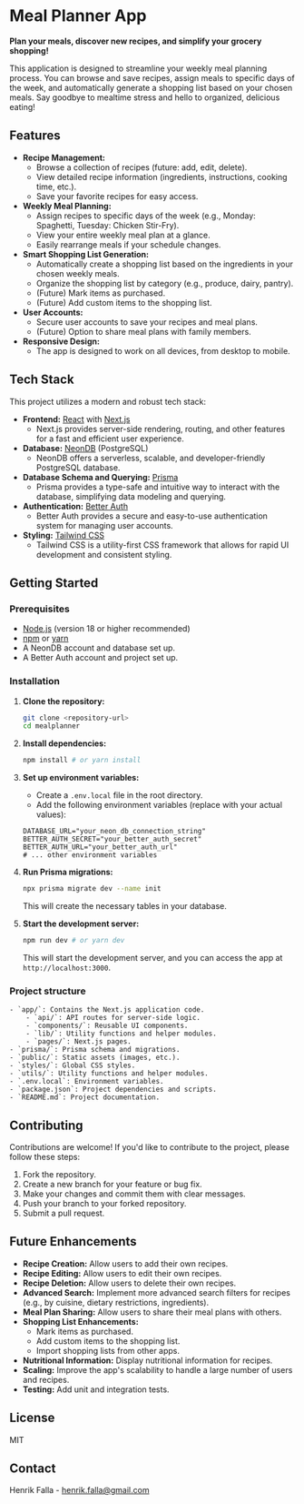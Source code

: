 # Meal Planner App

**Plan your meals, discover new recipes, and simplify your grocery shopping!**

This application is designed to streamline your weekly meal planning process. You can browse and save recipes, assign meals to specific days of the week, and automatically generate a shopping list based on your chosen meals. Say goodbye to mealtime stress and hello to organized, delicious eating!

## Features

- **Recipe Management:**
  - Browse a collection of recipes (future: add, edit, delete).
  - View detailed recipe information (ingredients, instructions, cooking time, etc.).
  - Save your favorite recipes for easy access.
- **Weekly Meal Planning:**
  - Assign recipes to specific days of the week (e.g., Monday: Spaghetti, Tuesday: Chicken Stir-Fry).
  - View your entire weekly meal plan at a glance.
  - Easily rearrange meals if your schedule changes.
- **Smart Shopping List Generation:**
  - Automatically create a shopping list based on the ingredients in your chosen weekly meals.
  - Organize the shopping list by category (e.g., produce, dairy, pantry).
  - (Future) Mark items as purchased.
  - (Future) Add custom items to the shopping list.
- **User Accounts:**
  - Secure user accounts to save your recipes and meal plans.
  - (Future) Option to share meal plans with family members.
- **Responsive Design:**
  - The app is designed to work on all devices, from desktop to mobile.

## Tech Stack

This project utilizes a modern and robust tech stack:

- **Frontend:** [React](https://react.dev/) with [Next.js](https://nextjs.org/)
  - Next.js provides server-side rendering, routing, and other features for a fast and efficient user experience.
- **Database:** [NeonDB](https://neon.tech/) (PostgreSQL)
  - NeonDB offers a serverless, scalable, and developer-friendly PostgreSQL database.
- **Database Schema and Querying:** [Prisma](https://www.prisma.io/)
  - Prisma provides a type-safe and intuitive way to interact with the database, simplifying data modeling and querying.
- **Authentication:** [Better Auth](https://better-auth.dev/)
  - Better Auth provides a secure and easy-to-use authentication system for managing user accounts.
- **Styling:** [Tailwind CSS](https://tailwindcss.com/)
  - Tailwind CSS is a utility-first CSS framework that allows for rapid UI development and consistent styling.

## Getting Started

### Prerequisites

- [Node.js](https://nodejs.org/) (version 18 or higher recommended)
- [npm](https://www.npmjs.com/) or [yarn](https://yarnpkg.com/)
- A NeonDB account and database set up.
- A Better Auth account and project set up.

### Installation

1.  **Clone the repository:**

    ```bash
    git clone <repository-url>
    cd mealplanner
    ```

2.  **Install dependencies:**

    ```bash
    npm install # or yarn install
    ```

3.  **Set up environment variables:**

    - Create a `.env.local` file in the root directory.
    - Add the following environment variables (replace with your actual values):

    ```
    DATABASE_URL="your_neon_db_connection_string"
    BETTER_AUTH_SECRET="your_better_auth_secret"
    BETTER_AUTH_URL="your_better_auth_url"
    # ... other environment variables
    ```

4.  **Run Prisma migrations:**

    ```bash
    npx prisma migrate dev --name init
    ```

    This will create the necessary tables in your database.

5.  **Start the development server:**

    ```bash
    npm run dev # or yarn dev
    ```

    This will start the development server, and you can access the app at `http://localhost:3000`.

### Project structure

    - `app/`: Contains the Next.js application code.
        - `api/`: API routes for server-side logic.
        - `components/`: Reusable UI components.
        - `lib/`: Utility functions and helper modules.
        - `pages/`: Next.js pages.
    - `prisma/`: Prisma schema and migrations.
    - `public/`: Static assets (images, etc.).
    - `styles/`: Global CSS styles.
    - `utils/`: Utility functions and helper modules.
    - `.env.local`: Environment variables.
    - `package.json`: Project dependencies and scripts.
    - `README.md`: Project documentation.

## Contributing

Contributions are welcome! If you'd like to contribute to the project, please follow these steps:

1.  Fork the repository.
2.  Create a new branch for your feature or bug fix.
3.  Make your changes and commit them with clear messages.
4.  Push your branch to your forked repository.
5.  Submit a pull request.

## Future Enhancements

- **Recipe Creation:** Allow users to add their own recipes.
- **Recipe Editing:** Allow users to edit their own recipes.
- **Recipe Deletion:** Allow users to delete their own recipes.
- **Advanced Search:** Implement more advanced search filters for recipes (e.g., by cuisine, dietary restrictions, ingredients).
- **Meal Plan Sharing:** Allow users to share their meal plans with others.
- **Shopping List Enhancements:**
  - Mark items as purchased.
  - Add custom items to the shopping list.
  - Import shopping lists from other apps.
- **Nutritional Information:** Display nutritional information for recipes.
- **Scaling:** Improve the app's scalability to handle a large number of users and recipes.
- **Testing:** Add unit and integration tests.

## License

MIT

## Contact

Henrik Falla - henrik.falla@gmail.com

